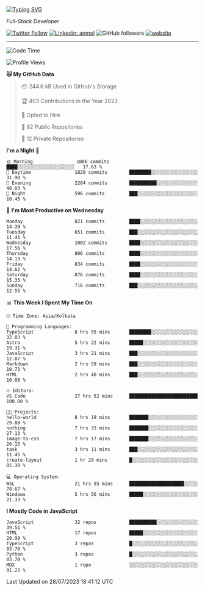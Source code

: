[![Typing SVG](https://readme-typing-svg.herokuapp.com?lines=HI%2C+I'm+Tonal;I'm+a+Full+Stack+Developer)](https://git.io/typing-svg)

<p><em>Full-Stack Developer</em></p>

[![Twitter Follow](https://img.shields.io/twitter/follow/tonalmathew?style=flat)](https://twitter.com/intent/follow?screen_name=tonalmathew)
[![Linkedin: anmol](https://img.shields.io/badge/tonal-mathew?style=flat-square&logo=Linkedin&logoColor=white&link=https://www.linkedin.com/in/tonal-mathew/)](https://www.linkedin.com/in/tonal-mathew/)
![GitHub followers](https://img.shields.io/github/followers/tonalmathew?label=Follow&style=social)
[![website](https://img.shields.io/badge/Website-46a2f1.svg?&style=flat-square&logo=Google-Chrome&logoColor=white&link=http://tonalmathew.github.io/)](http://tonalmathew.github.io/)

---
<!--START_SECTION:waka-->
![Code Time](http://img.shields.io/badge/Code%20Time-1%2C111%20hrs%2025%20mins-blue)

![Profile Views](http://img.shields.io/badge/Profile%20Views-1-blue)

**🐱 My GitHub Data** 

> 📦 244.6 kB Used in GitHub's Storage 
 > 
> 🏆 403 Contributions in the Year 2023
 > 
> 💼 Opted to Hire
 > 
> 📜 82 Public Repositories 
 > 
> 🔑 12 Private Repositories 
 > 
**I'm a Night 🦉** 

```text
🌞 Morning                1006 commits        ████░░░░░░░░░░░░░░░░░░░░░   17.63 % 
🌆 Daytime                1820 commits        ████████░░░░░░░░░░░░░░░░░   31.90 % 
🌃 Evening                2284 commits        ██████████░░░░░░░░░░░░░░░   40.03 % 
🌙 Night                  596 commits         ███░░░░░░░░░░░░░░░░░░░░░░   10.45 % 
```
📅 **I'm Most Productive on Wednesday** 

```text
Monday                   821 commits         ████░░░░░░░░░░░░░░░░░░░░░   14.39 % 
Tuesday                  651 commits         ███░░░░░░░░░░░░░░░░░░░░░░   11.41 % 
Wednesday                1002 commits        ████░░░░░░░░░░░░░░░░░░░░░   17.56 % 
Thursday                 806 commits         ████░░░░░░░░░░░░░░░░░░░░░   14.13 % 
Friday                   834 commits         ████░░░░░░░░░░░░░░░░░░░░░   14.62 % 
Saturday                 876 commits         ████░░░░░░░░░░░░░░░░░░░░░   15.35 % 
Sunday                   716 commits         ███░░░░░░░░░░░░░░░░░░░░░░   12.55 % 
```


📊 **This Week I Spent My Time On** 

```text
🕑︎ Time Zone: Asia/Kolkata

💬 Programming Languages: 
TypeScript               8 hrs 55 mins       ████████░░░░░░░░░░░░░░░░░   32.03 % 
Astro                    5 hrs 22 mins       █████░░░░░░░░░░░░░░░░░░░░   19.31 % 
JavaScript               3 hrs 21 mins       ███░░░░░░░░░░░░░░░░░░░░░░   12.07 % 
Markdown                 2 hrs 59 mins       ███░░░░░░░░░░░░░░░░░░░░░░   10.73 % 
HTML                     2 hrs 48 mins       ███░░░░░░░░░░░░░░░░░░░░░░   10.08 % 

🔥 Editors: 
VS Code                  27 hrs 52 mins      █████████████████████████   100.00 % 

🐱‍💻 Projects: 
hello-world              8 hrs 19 mins       ███████░░░░░░░░░░░░░░░░░░   29.88 % 
nothing                  7 hrs 33 mins       ███████░░░░░░░░░░░░░░░░░░   27.13 % 
image-to-css             7 hrs 17 mins       ███████░░░░░░░░░░░░░░░░░░   26.15 % 
task                     3 hrs 11 mins       ███░░░░░░░░░░░░░░░░░░░░░░   11.45 % 
create-layout            1 hr 29 mins        █░░░░░░░░░░░░░░░░░░░░░░░░   05.38 % 

💻 Operating System: 
WSL                      21 hrs 55 mins      ████████████████████░░░░░   78.67 % 
Windows                  5 hrs 56 mins       █████░░░░░░░░░░░░░░░░░░░░   21.33 % 
```

**I Mostly Code in JavaScript** 

```text
JavaScript               32 repos            ██████████░░░░░░░░░░░░░░░   39.51 % 
HTML                     17 repos            █████░░░░░░░░░░░░░░░░░░░░   20.99 % 
TypeScript               3 repos             █░░░░░░░░░░░░░░░░░░░░░░░░   03.70 % 
Python                   3 repos             █░░░░░░░░░░░░░░░░░░░░░░░░   03.70 % 
MDX                      1 repo              ░░░░░░░░░░░░░░░░░░░░░░░░░   01.23 % 
```




 Last Updated on 28/07/2023 18:41:12 UTC
<!--END_SECTION:waka-->
